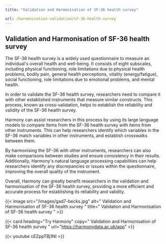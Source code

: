 ```yaml
---
title: "Validation and Harmonisation of SF-36 health survey"

url: /harmonisation-validation/sf-36-health-survey
---
```


## Validation and Harmonisation of SF-36 health survey

The SF-36 health survey is a widely used questionnaire to measure an individual's overall health and well-being. It consists of eight subscales, including physical functioning, role limitations due to physical health problems, bodily pain, general health perceptions, vitality (energy/fatigue), social functioning, role limitations due to emotional problems, and mental health.

In order to validate the SF-36 health survey, researchers need to compare it with other established instruments that measure similar constructs. This process, known as cross-validation, helps to establish the reliability and validity of the SF-36 health survey.

Harmony can assist researchers in this process by using its large language models to compare items from the SF-36 health survey with items from other instruments. This can help researchers identify which variables in the SF-36 match variables in other instruments, and establish crosswalks between them.

By harmonising the SF-36 with other instruments, researchers can also make comparisons between studies and ensure consistency in their results. Additionally, Harmony's natural language processing capabilities can help researchers identify any discrepancies or issues within the questionnaire, improving the overall quality of the instrument.

Overall, Harmony can greatly benefit researchers in the validation and harmonisation of the SF-36 health survey, providing a more efficient and accurate process for establishing its reliability and validity. 


{{< image src="/images/gad7-becks.jpg" alt=" Validation and Harmonisation of SF-36 health survey " title=" Validation and Harmonisation of SF-36 health survey " >}}

{{< card heading="Try Harmony" copy=" Validation and Harmonisation of SF-36 health survey " url="https://harmonydata.ac.uk/app" >}}

{{< youtube cEZppTBj1NI >}}



